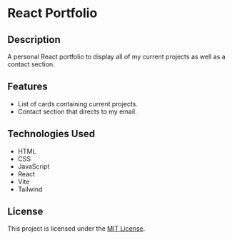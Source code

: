 # React Portfolio

## Description

A personal React portfolio to display all of my current projects as well as a contact section.

## Features

- List of cards containing current projects.
- Contact section that directs to my email.

## Technologies Used

- HTML
- CSS
- JavaScript
- React
- Vite
- Tailwind

## License

This project is licensed under the [MIT License](https://opensource.org/license/mit/).

